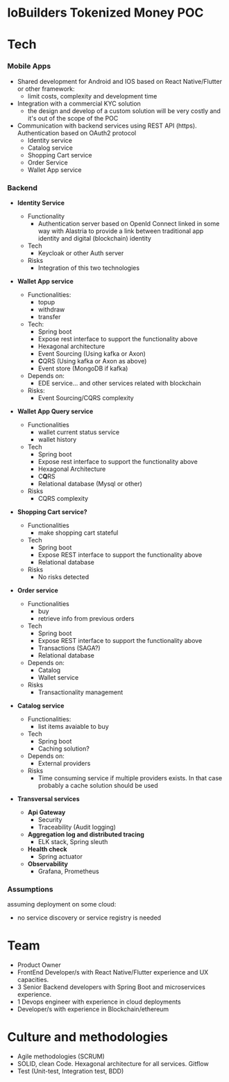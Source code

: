 # IoBuilders Tokenized Money POC


# Tech

### Mobile Apps
- Shared development for Android and IOS based on React Native/Flutter or other framework:
    - limit costs, complexity and development time
- Integration with a commercial KYC solution
    - the design and develop of a custom solution will be very costly and it's out of the scope of the POC
- Communication with backend services using REST API (https). Authentication based on OAuth2 protocol
    - Identity service
    - Catalog service
    - Shopping Cart service
    - Order Service
    - Wallet App service

### Backend

- **Identity Service**
  - Functionality
      - Authentication server based on OpenId Connect linked in some way with Alastria to provide a link between traditional app identity
        and digital (blockchain) identity
  - Tech
    - Keycloak or other Auth server
  - Risks
    - Integration of this two technologies


- **Wallet App service**
    - Functionalities:
        - topup
        - withdraw
        - transfer
    - Tech:
        - Spring boot
        - Expose rest interface to support the functionality above
        - Hexagonal architecture
        - Event Sourcing (Using kafka or Axon)
        - **C**QRS (Using kafka or Axon as above)
        - Event store (MongoDB if kafka)
    - Depends on:
        - EDE service... and other services related with blockchain
    - Risks:
        - Event Sourcing/CQRS complexity


- **Wallet App Query service**
    - Functionalities
        - wallet current status service
        - wallet history
    - Tech
        - Spring boot
        - Expose rest interface to support the functionality above
        - Hexagonal Architecture
        - C**Q**RS
        - Relational database (Mysql or other)
    - Risks
        - CQRS complexity

- **Shopping Cart service?**
    - Functionalities
        - make shopping cart stateful
    - Tech
        - Spring boot
        - Expose REST interface to support the functionality above
        - Relational database
    - Risks
        - No risks detected


- **Order service**
    - Functionalities
        - buy
        - retrieve info from previous orders
    - Tech
        - Spring boot
        - Expose REST interface to support the functionality above
        - Transactions (SAGA?)
        - Relational database
    - Depends on:
        - Catalog
        - Wallet service
    - Risks
        - Transactionality management


- **Catalog service**
    - Functionalities:
        - list items avaiable to buy
    - Tech
        - Spring boot
        - Caching solution?
    - Depends on:
        - External providers
    - Risks
        - Time consuming service if multiple providers exists. In that case probably a cache solution should be used


- **Transversal services**
    - **Api Gateway**
        - Security
        - Traceability (Audit logging)
    - **Aggregation log and distributed tracing**
        - ELK stack, Spring sleuth
    - **Health check**
        - Spring actuator
    - **Observability**
        - Grafana, Prometheus

### Assumptions
assuming deployment on some cloud:
- no service discovery or service registry is needed


# Team
- Product Owner
- FrontEnd Developer/s with React Native/Flutter experience and UX capacities.
- 3 Senior Backend developers with Spring Boot and microservices experience.
- 1 Devops engineer with experience in cloud deployments
- Developer/s with experience in Blockchain/ethereum


# Culture and methodologies
- Agile methodologies (SCRUM)
- SOLID, clean Code. Hexagonal architecture for all services. Gitflow
- Test (Unit-test, Integration test, BDD)